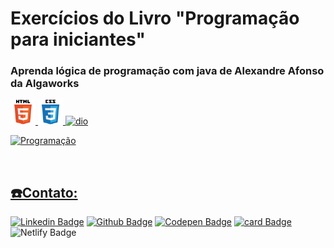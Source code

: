 # Exercícios do Livro "Programação para iniciantes"   
### Aprenda lógica de programação com java de Alexandre Afonso da Algaworks

<a href="https://www.w3.org/html/" target="_blank"> <img src="https://raw.githubusercontent.com/devicons/devicon/master/icons/html5/html5-original-wordmark.svg" alt="html5" width="40" height="40"/> </a><a href="https://www.w3schools.com/css/" target="_blank"> <img src="https://raw.githubusercontent.com/devicons/devicon/master/icons/css3/css3-original-wordmark.svg" alt="css3" width="40" height="40"/> </a>
<a href="https://www.dio.me/sign-in" target="_blank"> <img src="https://github.com/martageraldo/awesome-badges/blob/main/img/logo-dio.png?raw=true" alt="dio" width="40" /> </a>
<br>


<a href="http://alga.works/livro-logica-de-programacao" target="_blank"> <img src="https://github.com/martageraldo/javaExercises/blob/main/algaworks.png" alt="Programação"/> </a><a href="http://alga.works/livro-logica-de-programacao" target="_blank">
 
<br>
 





## ☎️Contato:

[![Linkedin Badge](https://img.shields.io/badge/-LinkedIn-blue?style=social-square&logo=Linkedin&logoColor=white&link=https://www.linkedin.com/in/marta-geraldo/)](https://www.linkedin.com/in/marta-geraldo/)
 [![Github Badge](https://img.shields.io/badge/GitHub--000?style=social&logo=Github&logoColor=&link=https://github.com/martageraldo)](https://github.com/martageraldo)
[![Codepen Badge](https://img.shields.io/badge/-Codepen-black?style=social-square&logo=Codepen&logoColor=white&link=https://codepen.io/martageraldo)](https://codepen.io/martageraldo)
[![card Badge](https://img.shields.io/badge/-Hotmail-0078D4??style=flat-square&logo=microsoft-outlook&logoColor=white&link=mailto:mggeraldo@hotmail.com)](mailto:mggeraldo@hotmail.com) 
![Netlify Badge](https://img.shields.io/badge/-Netlify-00C7B7?style=social-square&logo=netlify&logoColor=white)
